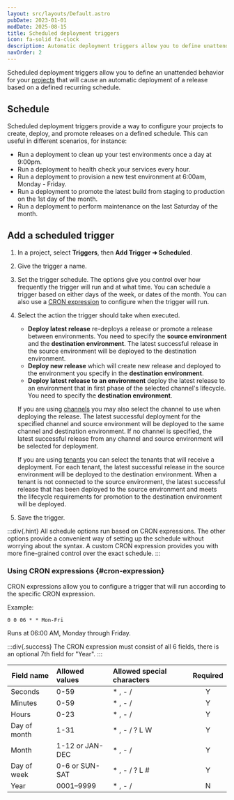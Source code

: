 ```yaml
---
layout: src/layouts/Default.astro
pubDate: 2023-01-01
modDate: 2025-08-15
title: Scheduled deployment triggers
icon: fa-solid fa-clock
description: Automatic deployment triggers allow you to define unattended behavior for your project that will cause an automatic deployment of a release into an environment.
navOrder: 2
---
```


Scheduled deployment triggers allow you to define an unattended behavior for your [projects](/docs/projects) that will cause an automatic deployment of a release based on a defined recurring schedule.

## Schedule

Scheduled deployment triggers provide a way to configure your projects to create, deploy, and promote releases on a defined schedule. This can useful in different scenarios, for instance:

* Run a deployment to clean up your test environments once a day at 9:00pm.
* Run a deployment to health check your services every hour.
* Run a deployment to provision a new test environment at 6:00am, Monday - Friday.
* Run a deployment to promote the latest build from staging to production on the 1st day of the month.
* Run a deployment to perform maintenance on the last Saturday of the month.

## Add a scheduled trigger

1. In a project, select **Triggers**, then **Add Trigger ➜ Scheduled**.
2. Give the trigger a name.
3. Set the trigger schedule. The options give you control over how frequently the trigger will run and at what time. You can schedule a trigger based on either days of the week, or dates of the month. You can also use a [CRON expression](#cron-expression) to configure when the trigger will run.
4. Select the action the trigger should take when executed.
   - **Deploy latest release** re-deploys a release or promote a release between environments. You need to specify the **source environment** and the **destination environment**. The latest successful release in the source environment will be deployed to the destination environment.
   - **Deploy new release** which will create new release and deployed to the environment you specify in the **destination environment**.
   - **Deploy latest release to an environment** deploy the latest release to an environment that in first phase of the selected channel's lifecycle. You need to specify the **destination environment**.

    If you are using [channels](/docs/releases/channels) you may also select the channel to use when deploying the release. The latest successful deployment for the specified channel and source environment will be deployed to the same channel and destination environment. If no channel is specified, the latest successful release from any channel and source environment will be selected for deployment.

    If you are using [tenants](/docs/tenants) you can select the tenants that will receive a deployment. For each tenant, the latest successful release in the source environment will be deployed to the destination environment. When a tenant is not connected to the source environment, the latest successful release that has been deployed to the source environment and meets the lifecycle requirements for promotion to the destination environment will be deployed.

5. Save the trigger.

:::div{.hint}
All schedule options run based on CRON expressions. The other options provide a convenient way of setting up the schedule without worrying about the syntax. A custom CRON expression provides you with more fine-grained control over the exact schedule.
:::

### Using CRON expressions {#cron-expression}

CRON expressions allow you to configure a trigger that will run according to the specific CRON expression.

Example:

`0 0 06 * * Mon-Fri`

Runs at 06:00 AM, Monday through Friday.

:::div{.success}
The CRON expression must consist of all 6 fields, there is an optional 7th field for "Year".
:::

| Field name    | Allowed values       | Allowed special characters  | Required |
| ------------- |:-------------------- |:--------------------------- | :------: |
| Seconds       | 0-59                 | * , - /                     | Y        |
| Minutes       | 0-59                 | * , - /                     | Y        |
| Hours         | 0-23                 | * , - /                     | Y        |
| Day of month  | 1-31                 | * , - / ? L W               | Y        |
| Month         | 1-12 or JAN-DEC      | * , - /                     | Y        |
| Day of week   | 0-6 or SUN-SAT       | * , - / ? L #               | Y        |
| Year          | 0001–9999            | * , - /                     | N        |
